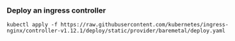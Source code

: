 ### Deploy an ingress controller

    kubectl apply -f https://raw.githubusercontent.com/kubernetes/ingress-nginx/controller-v1.12.1/deploy/static/provider/baremetal/deploy.yaml
